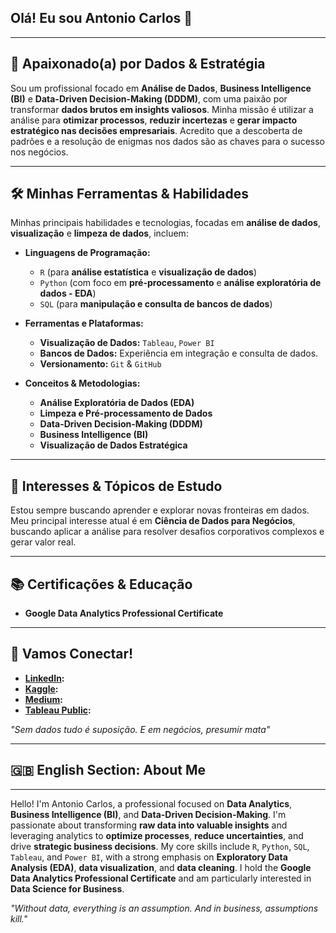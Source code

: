 ## Olá! Eu sou Antonio Carlos 👋

---

## 🚀 Apaixonado(a) por Dados & Estratégia

Sou um profissional focado em **Análise de Dados**, **Business Intelligence (BI)** e **Data-Driven Decision-Making (DDDM)**, com uma paixão por transformar **dados brutos em insights valiosos**. Minha missão é utilizar a análise para **otimizar processos**, **reduzir incertezas** e **gerar impacto estratégico nas decisões empresariais**. Acredito que a descoberta de padrões e a resolução de enigmas nos dados são as chaves para o sucesso nos negócios.

---

## 🛠️ Minhas Ferramentas & Habilidades

Minhas principais habilidades e tecnologias, focadas em **análise de dados**, **visualização** e **limpeza de dados**, incluem:

* **Linguagens de Programação:**
    * `R` (para **análise estatística** e **visualização de dados**)
    * `Python` (com foco em **pré-processamento** e **análise exploratória de dados - EDA**)
    * `SQL` (para **manipulação e consulta de bancos de dados**)

* **Ferramentas e Plataformas:**
    * **Visualização de Dados:** `Tableau`, `Power BI`
    * **Bancos de Dados:** Experiência em integração e consulta de dados.
    * **Versionamento:** `Git` & `GitHub`

* **Conceitos & Metodologias:**
    * **Análise Exploratória de Dados (EDA)**
    * **Limpeza e Pré-processamento de Dados**
    * **Data-Driven Decision-Making (DDDM)**
    * **Business Intelligence (BI)**
    * **Visualização de Dados Estratégica**

---

## 🎯 Interesses & Tópicos de Estudo

Estou sempre buscando aprender e explorar novas fronteiras em dados. Meu principal interesse atual é em **Ciência de Dados para Negócios**, buscando aplicar a análise para resolver desafios corporativos complexos e gerar valor real.

---

## 📚 Certificações & Educação

* **Google Data Analytics Professional Certificate**

---

## 💬 Vamos Conectar!


* **[LinkedIn](https://www.linkedin.com/in/antoniocarlosds/):** 
* **[Kaggle](https://www.kaggle.com/antoniocarlosds):** 
* **[Medium](https://medium.com/@antoniocarlosds):** 
* **[Tableau Public](https://public.tableau.com/app/profile/antoniocarlosds/vizzes):** 

_"Sem dados tudo é suposição. E em negócios, presumir mata"_

---

## 🇬🇧 English Section: About Me

---

Hello! I'm Antonio Carlos, a professional focused on **Data Analytics**, **Business Intelligence (BI)**, and **Data-Driven Decision-Making**. I'm passionate about transforming **raw data into valuable insights** and leveraging analytics to **optimize processes**, **reduce uncertainties**, and drive **strategic business decisions**. My core skills include `R`, `Python`, `SQL`, `Tableau`, and `Power BI`, with a strong emphasis on **Exploratory Data Analysis (EDA)**, **data visualization**, and **data cleaning**. I hold the **Google Data Analytics Professional Certificate** and am particularly interested in **Data Science for Business**.

_"Without data, everything is an assumption. And in business, assumptions kill."_

